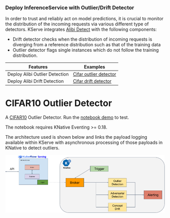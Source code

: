 ### Deploy InferenceService with Outlier/Drift Detector
In order to trust and reliably act on model predictions, it is crucial to monitor the distribution of the incoming
requests via various different type of detectors. KServe integrates [Alibi Detect](https://github.com/SeldonIO/alibi-detect) with the following components:
- Drift detector checks when the distribution of incoming requests is diverging from a reference distribution such as that of the training data 
- Outlier detector flags single instances which do not follow the training distribution.

| Features  | Examples |
| ------------- | ------------- |
| Deploy Alibi Outlier Detection| [Cifar outlier detector](./outlier-detection/alibi-detect/cifar10) |
| Deploy Alibi Drift Detection| [Cifar drift detector](./drift-detection/alibi-detect/cifar10) |


# CIFAR10 Outlier Detector

A [CIFAR10](https://www.cs.toronto.edu/~kriz/cifar.html) Outlier Detector. Run the [notebook demo](./cifar10_outlier.ipynb) to test.

The notebook requires KNative Eventing >= 0.18.

The architecture used is shown below and links the payload logging available within KServe with asynchronous processing of those payloads in KNative to detect outliers.

![Architetcure](architecture.png)


